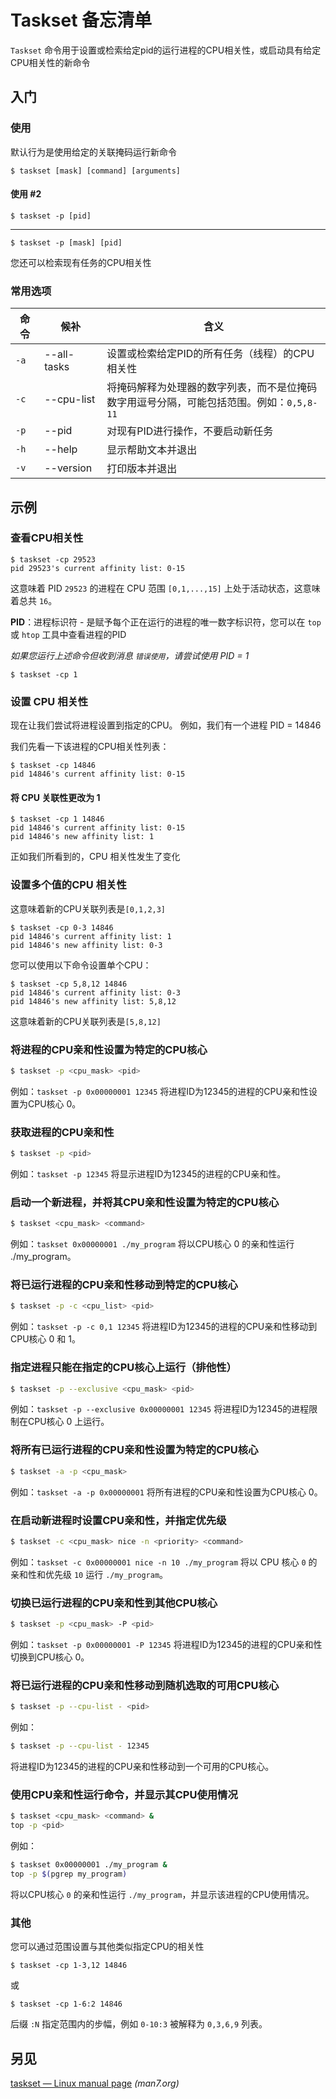 Taskset 备忘清单
===

`Taskset` 命令用于设置或检索给定pid的运行进程的CPU相关性，或启动具有给定CPU相关性的新命令

入门
----

### 使用

默认行为是使用给定的关联掩码运行新命令

```shell
$ taskset [mask] [command] [arguments]
```

#### 使用 #2

```shell
$ taskset -p [pid]
```

---------

```shell
$ taskset -p [mask] [pid]
```

您还可以检索现有任务的CPU相关性

### 常用选项
<!--rehype:wrap-class=col-span-2-->

命令 | 候补 | 含义
---|---|---
`-a`    | --all-tasks  | 设置或检索给定PID的所有任务（线程）的CPU相关性
`-c`    | --cpu-list   | 将掩码解释为处理器的数字列表，而不是位掩码</br>数字用逗号分隔，可能包括范围。例如：`0,5,8-11`
`-p`    | --pid        | 对现有PID进行操作，不要启动新任务
`-h`    | --help       | 显示帮助文本并退出
`-v`    | --version    | 打印版本并退出
<!--rehype:className=show-header-->

示例
--------

### 查看CPU相关性

```shell
$ taskset -cp 29523
pid 29523's current affinity list: 0-15
```

这意味着 PID `29523` 的进程在 CPU 范围 `[0,1,...,15]` 上处于活动状态，这意味着总共 `16`。

**PID**：进程标识符 - 是赋予每个正在运行的进程的唯一数字标识符，您可以在 `top` 或 `htop` 工具中查看进程的PID

_如果您运行上述命令但收到消息 `错误使用`，请尝试使用 PID = 1_

```shell
$ taskset -cp 1
```

### 设置 CPU 相关性

现在让我们尝试将进程设置到指定的CPU。 例如，我们有一个进程 PID = 14846

我们先看一下该进程的CPU相关性列表：

```shell
$ taskset -cp 14846
pid 14846's current affinity list: 0-15
```

#### 将 CPU 关联性更改为 1

```shell
$ taskset -cp 1 14846
pid 14846's current affinity list: 0-15
pid 14846's new affinity list: 1
```

正如我们所看到的，CPU 相关性发生了变化

### 设置多个值的CPU 相关性

这意味着新的CPU关联列表是`[0,1,2,3]`

```shell
$ taskset -cp 0-3 14846
pid 14846's current affinity list: 1
pid 14846's new affinity list: 0-3
```

您可以使用以下命令设置单个CPU：

```shell
$ taskset -cp 5,8,12 14846
pid 14846's current affinity list: 0-3
pid 14846's new affinity list: 5,8,12
```

这意味着新的CPU关联列表是`[5,8,12]`

### 将进程的CPU亲和性设置为特定的CPU核心

```bash
$ taskset -p <cpu_mask> <pid>
```

例如：`taskset -p 0x00000001 12345` 将进程ID为12345的进程的CPU亲和性设置为CPU核心 0。

### 获取进程的CPU亲和性

```bash
$ taskset -p <pid>
```

例如：`taskset -p 12345` 将显示进程ID为12345的进程的CPU亲和性。

### 启动一个新进程，并将其CPU亲和性设置为特定的CPU核心

```bash
$ taskset <cpu_mask> <command>
```

例如：`taskset 0x00000001 ./my_program` 将以CPU核心 0 的亲和性运行 ./my_program。

### 将已运行进程的CPU亲和性移动到特定的CPU核心

```bash
$ taskset -p -c <cpu_list> <pid>
```

例如：`taskset -p -c 0,1 12345` 将进程ID为12345的进程的CPU亲和性移动到CPU核心 0 和 1。

### 指定进程只能在指定的CPU核心上运行（排他性）

```bash
$ taskset -p --exclusive <cpu_mask> <pid>
```

例如：`taskset -p --exclusive 0x00000001 12345` 将进程ID为12345的进程限制在CPU核心 0 上运行。

### 将所有已运行进程的CPU亲和性设置为特定的CPU核心

```bash
$ taskset -a -p <cpu_mask>
```

例如：`taskset -a -p 0x00000001` 将所有进程的CPU亲和性设置为CPU核心 0。

### 在启动新进程时设置CPU亲和性，并指定优先级
<!--rehype:wrap-class=col-span-2-->

```bash
$ taskset -c <cpu_mask> nice -n <priority> <command>
```

例如：`taskset -c 0x00000001 nice -n 10 ./my_program` 将以 CPU 核心 `0` 的亲和性和优先级 `10` 运行 `./my_program`。

### 切换已运行进程的CPU亲和性到其他CPU核心

```bash
$ taskset -p <cpu_mask> -P <pid>
```

例如：`taskset -p 0x00000001 -P 12345` 将进程ID为12345的进程的CPU亲和性切换到CPU核心 0。

### 将已运行进程的CPU亲和性移动到随机选取的可用CPU核心

```bash
$ taskset -p --cpu-list - <pid>
```

例如：

```bash
$ taskset -p --cpu-list - 12345
```

将进程ID为12345的进程的CPU亲和性移动到一个可用的CPU核心。

### 使用CPU亲和性运行命令，并显示其CPU使用情况

```bash
$ taskset <cpu_mask> <command> &
top -p <pid>
```

例如：

```bash
$ taskset 0x00000001 ./my_program &
top -p $(pgrep my_program)
```

将以CPU核心 `0` 的亲和性运行 `./my_program`，并显示该进程的CPU使用情况。

### 其他

您可以通过范围设置与其他类似指定CPU的相关性

```shell
$ taskset -cp 1-3,12 14846
```

或

```shell
$ taskset -cp 1-6:2 14846
```

后缀 `:N` 指定范围内的步幅，例如 `0-10:3` 被解释为 `0,3,6,9` 列表。

另见
----

[taskset — Linux manual page](https://man7.org/linux/man-pages/man1/taskset.1.html) _(man7.org)_
